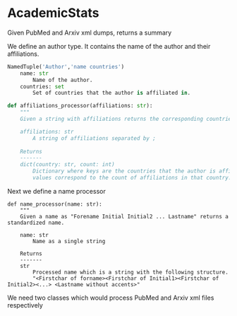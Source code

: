 # AcademicStats
Given PubMed and Arxiv xml dumps, returns a summary

We define an author type. It contains the name of the author and their affiliations.
```python
NamedTuple('Author','name countries')
	name: str
		Name of the author.
	countries: set
		Set of countries that the author is affiliated in.
```

```python
def affiliations_processor(affiliations: str):
	"""
	Given a string with affiliations returns the corresponding countries and count of affiliations in each country.

	affiliations: str
		A string of affiliations separated by ;
	
	Returns
	-------
	dict(country: str, count: int)
		Dictionary where keys are the countries that the author is affiliated to
		values correspond to the count of affiliations in that country.
```

Next we define a name processor
```
def name_processor(name: str):
	"""
	Given a name as "Forename Initial Initial2 ... Lastname" returns a standardized name. 

	name: str
		Name as a single string
	
	Returns
	-------
	str
		Processed name which is a string with the following structure.
		"<Firstchar of forname><Firstchar of Initial1><Firstchar of Initial2><...> <Lastname without accents>"
```

We need two classes which would process PubMed and Arxiv xml files respectively
